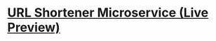 # [URL Shortener Microservice (Live Preview)](https://url-shortner-nodeJS-1.amanbhargava32.repl.co)
